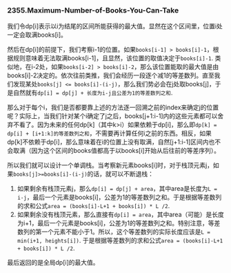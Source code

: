 ### 2355.Maximum-Number-of-Books-You-Can-Take

我们令dp[i]表示以i为结尾的区间所能获得的最大值。显然在这个区间里，位置i处一定会取满books[i]。

然后在dp[i]的前提下，我们考察i-1的位置。如果`books[i-1] > books[i]-1`，根据规则意味着无法取满books[i-1]，且显然，该位置的取值决定于`books[i]-1`. 类似地，在i-2处，如果`books[i-2] > books[i]-2`，那么该位置能取的最大值是由books[i]-2决定的。依次往前类推，我们会经历一段逐个减1的等差数列。直至我们发现某处`books[j] <= books[i]-(i-j)`，那么我们势必会在j处取books[j]，于是自然就有`dp[i] = dp[j] + 长度为i-j且公差为1的等差数列之和`.

那么对于每个i，我们是否都要靠上述的方法逐一回溯之前的index来确定j的位置呢？实际上，当我们针对某个i确定了j之后，books[j+1:i-1]内的这些元素都可以舍弃不看了。因为未来的任何dp[k]（其中k>i）如果依赖于dp[i]，那么即`dp[k] = dp[i] + [i+1:k]的等差数列之和`，不需要再计算任何i之前的东西。相反，如果dp[k]不依赖于dp[i]，那么意味着在i的位置上没有取满，自然[j+1:i-1]区间内也不会取满（因为这个区间的books值都高于以books[i]开始从后往前的等差序列）。

所以我们就可以设计一个单调栈。当考察新元素books[i]时，对于栈顶元素j，如果`books[j]>=books[i]-(i-j)`的话，就可以不断退栈：
1. 如果剩余有栈顶元素j，那么`dp[i] = dp[j] + area`，其中area是长度为`L = i-j`，最后一个元素是books[i]，公差为1的等差数列之和。于是根据等差数列的求和公式`area = (books[i]-L+1 + books[i]) * L /2`.
2. 如果剩余没有栈顶元素，那么直接有`dp[i] = area`，其中area（可能）是长度为i+1，最后一个元素是books[i]，公差为1的等差数列之和。特别注意，等差数列的第一个元素不能小于1。所以，这个等差数列的实际长度应该是`L = min(i+1, heights[i])`. 于是根据等差数列的求和公式`area = (books[i]-L+1 + books[i]) * L /2`.

最后返回的是全局dp[i]的最大值。

